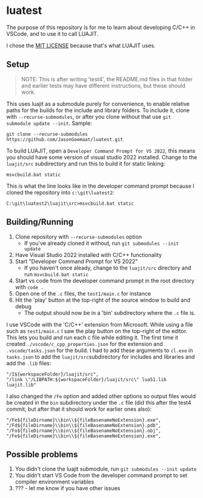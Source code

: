 # luatest

The purpose of this repository is for me to learn about developing
C/C++ in VSCode, and to use it to call LUAJIT.

I chose the [MIT LICENSE](LICENSE) because that's what LUAJIT uses.

## Setup

> NOTE: This is after writing 'test4', the README.md files in that
folder and earlier tests may have different instructions, but
these should work. 

This uses luajit as a submodule purely for convenience, to enable
relative paths for the builds for the include and library folders.
To include it, clone with `--recurse-submodules`, or after you
clone without that use `git submodule update --init`.  Sample:

    git clone --recurse-submodules https://github.com/JasonGoemaat/luatest.git

To build LUAJIT, open a `Developer Command Prompt for VS 2022`, this means
you should have some version of visual studio 2022 installed.  Change to the
`luajit/src` subdirectory and run this to build it for static linking:

    msvcbuild.bat static

This is what the line looks like in the developer command prompt
because I cloned the repository into `c:\git\luatest2`:

    C:\git\luatest2\luajit\src>msvcbuild.bat static

## Building/Running

1. Clone repository with `--recurse-submodules` option
    * If you've already cloned it without, run `git submodules --init update`
2. Have Visual Studio 2022 installed with C/C++ functionality
3. Start "Developer Command Prompt for VS 2022"
    * If you haven't once aleady, change to the `luajit/src` directory and run `msvcbuild.bat static`
4. Start vs code from the developer command prompt in the root directory with `code .`
5. Open one of the `.c` files, the `test1/main.c` for instance
6. Hit the 'play' button at the top-right of the source window to build and debug
    * The output should now be in a 'bin' subdirectory where the `.c` file is.

I use VSCode with the 'C/C++' extension from Microsoft.  While using a file such as `test1/main.c`
I saw the play button on the top-right of the editor.   This lets you build and run each c file
while editing it.  The first time it created `./vscode/c_cpp_properties.json` for
the extension and `.vscode/tasks.json` for the build.  I had to add these arguments to
`cl.exe` in `tasks.json` to add the `luajit/src`subdirectory for includes and libraries
and add the `.lib` files:

    "/I${workspaceFolder}/luajit/src",
    "/link \"/LIBPATH:${workspaceFolder}/luajit/src\" lua51.lib luajit.lib"

I also changed the `/Fe` option and added other options so output files would be created in the
`bin` subdirectory under the `.c` file (did this after the test4 commit, but after that
it should work for earlier ones also):

    "/Fe${fileDirname}\\bin\\${fileBasenameNoExtension}.exe",
    "/Fd${fileDirname}\\bin\\${fileBasenameNoExtension}.pdb",
    "/Fo${fileDirname}\\bin\\${fileBasenameNoExtension}.obj",
    "/Fe${fileDirname}\\bin\\${fileBasenameNoExtension}.exe",

## Possible problems

1. You didn't clone the luajit submodule, run `git submodules --init update`
2. You didn't start VS Code from the developer command prompt to set compiler environment variables
3. ??? - let me know if you have other issues
